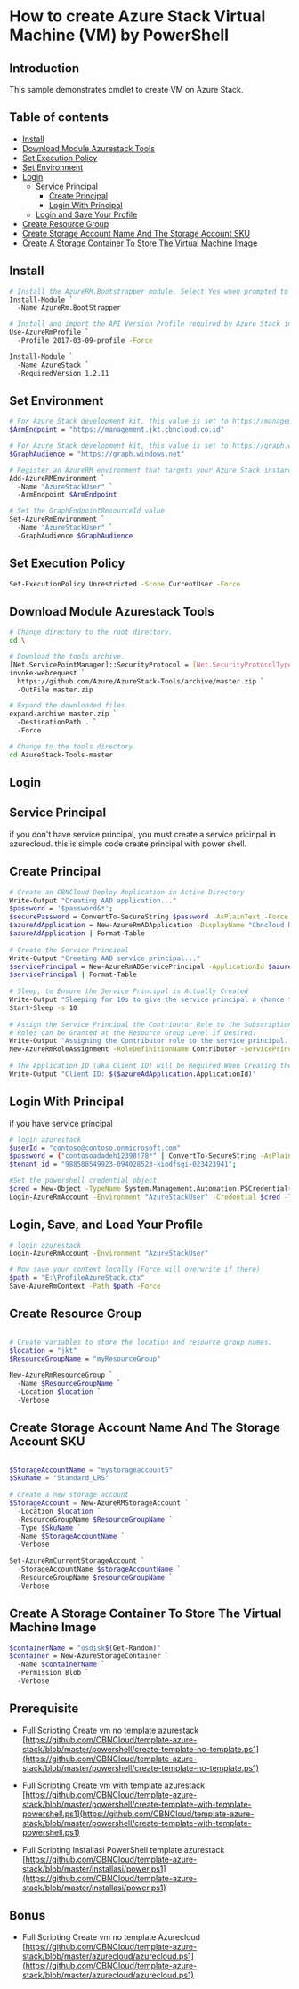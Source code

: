 # How to create Azure Stack Virtual Machine (VM) by PowerShell

## Introduction
This sample demonstrates cmdlet to create VM on Azure Stack.

## Table of contents

<!--ts-->
   * [Install](#install)
   * [Download Module Azurestack Tools](#download-module-azurestack-tools)
   * [Set Execution Policy](#set-execution-policy)
   * [Set Environment](#set-environment)
   * [Login](#login)
      * [Service Principal](#service-principal)
         * [Create Principal](#create-principal)
         * [Login With Principal](#login-with-principal)
      * [Login and Save Your Profile](#service-principal)
   * [Create Resource Group](#create-resource-group)
   * [Create Storage Account Name And The Storage Account SKU](#create-storage-account-name-and-the-storage-account-sku)
   * [Create A Storage Container To Store The Virtual Machine Image](#create-storage-account-name-and-the-storage-account-sku)
<!--te-->

## Install

```bash
# Install the AzureRM.Bootstrapper module. Select Yes when prompted to install NuGet 
Install-Module `
  -Name AzureRm.BootStrapper

# Install and import the API Version Profile required by Azure Stack into the current PowerShell session.
Use-AzureRmProfile `
  -Profile 2017-03-09-profile -Force

Install-Module `
  -Name AzureStack `
  -RequiredVersion 1.2.11
```

## Set Environment

```bash
# For Azure Stack development kit, this value is set to https://management.local.azurestack.external. To get this value for Azure Stack integrated systems, contact your service provider.
$ArmEndpoint = "https://management.jkt.cbncloud.co.id"

# For Azure Stack development kit, this value is set to https://graph.windows.net/. To get this value for Azure Stack integrated systems, contact your service provider.
$GraphAudience = "https://graph.windows.net"

# Register an AzureRM environment that targets your Azure Stack instance
Add-AzureRMEnvironment `
  -Name "AzureStackUser" `
  -ArmEndpoint $ArmEndpoint

# Set the GraphEndpointResourceId value
Set-AzureRmEnvironment `
  -Name "AzureStackUser" `
  -GraphAudience $GraphAudience
```

## Set Execution Policy

```bash
Set-ExecutionPolicy Unrestricted -Scope CurrentUser -Force
```

## Download Module Azurestack Tools

```bash
# Change directory to the root directory. 
cd \

# Download the tools archive.
[Net.ServicePointManager]::SecurityProtocol = [Net.SecurityProtocolType]::Tls12 
invoke-webrequest `
  https://github.com/Azure/AzureStack-Tools/archive/master.zip `
  -OutFile master.zip

# Expand the downloaded files.
expand-archive master.zip `
  -DestinationPath . `
  -Force

# Change to the tools directory.
cd AzureStack-Tools-master
```
## Login

## Service Principal

if you don't have service principal, you must create a service pricinpal in azurecloud. this is simple code create principal with power shell.

## Create Principal
```bash
# Create an CBNCloud Deploy Application in Active Directory
Write-Output "Creating AAD application..."
$password = '$password&*';
$securePassword = ConvertTo-SecureString $password -AsPlainText -Force
$azureAdApplication = New-AzureRmADApplication -DisplayName "Cbncloud Deploy" -HomePage "https://www.cbncloud.co.id" -IdentifierUris "https://www.cbncloud.co.id" -Password $securePassword
$azureAdApplication | Format-Table
 
# Create the Service Principal
Write-Output "Creating AAD service principal..."
$servicePrincipal = New-AzureRmADServicePrincipal -ApplicationId $azureAdApplication.ApplicationId
$servicePrincipal | Format-Table
 
# Sleep, to Ensure the Service Principal is Actually Created
Write-Output "Sleeping for 10s to give the service principal a chance to finish creating..."
Start-Sleep -s 10
 
# Assign the Service Principal the Contributor Role to the Subscription.
# Roles can be Granted at the Resource Group Level if Desired.
Write-Output "Assigning the Contributor role to the service principal..."
New-AzureRmRoleAssignment -RoleDefinitionName Contributor -ServicePrincipalName $azureAdApplication.ApplicationId
 
# The Application ID (aka Client ID) will be Required When Creating the Account in CBNCloud Deploy
Write-Output "Client ID: $($azureAdApplication.ApplicationId)"
```

## Login With Principal
if you have service principal

```bash 
# login azurestack
$userId = "contoso@contoso.onmicrosoft.com"
$password = ("contosoadadeh12398!78*" | ConvertTo-SecureString -AsPlainText -Force)
$tenant_id = "988588549923-094028523-kiodfsgi-023423941";

#Set the powershell credential object
$cred = New-Object -TypeName System.Management.Automation.PSCredential($userId ,$password)
Login-AzureRmAccount -Environment "AzureStackUser" -Credential $cred -TenantId $tenant_id
```

## Login, Save, and Load Your Profile
```bash
# login azurestack
Login-AzureRmAccount -Environment "AzureStackUser"

# Now save your context locally (Force will overwrite if there)
$path = "E:\ProfileAzureStack.ctx"
Save-AzureRmContext -Path $path -Force
```

## Create Resource Group

```bash

# Create variables to store the location and resource group names.
$location = "jkt"
$ResourceGroupName = "myResourceGroup"
 
New-AzureRmResourceGroup `
  -Name $ResourceGroupName `
  -Location $location `
  -Verbose

```

## Create Storage Account Name And The Storage Account SKU

```ps1

$StorageAccountName = "mystorageaccount5"
$SkuName = "Standard_LRS"
 
# Create a new storage account
$StorageAccount = New-AzureRMStorageAccount `
  -Location $location `
  -ResourceGroupName $ResourceGroupName `
  -Type $SkuName `
  -Name $StorageAccountName `
  -Verbose
 
Set-AzureRmCurrentStorageAccount `
  -StorageAccountName $storageAccountName `
  -ResourceGroupName $resourceGroupName `
  -Verbose
```

## Create A Storage Container To Store The Virtual Machine Image
```bash
$containerName = "osdisk$(Get-Random)"
$container = New-AzureStorageContainer `
  -Name $containerName `
  -Permission Blob `
  -Verbose
```


## Prerequisite 

- Full Scripting Create vm no template azurestack [https://github.com/CBNCloud/template-azure-stack/blob/master/powershell/create-template-no-template.ps1](https://github.com/CBNCloud/template-azure-stack/blob/master/powershell/create-template-no-template.ps1)

- Full Scripting Create vm with template azurestack [https://github.com/CBNCloud/template-azure-stack/blob/master/powershell/create-template-with-template-powershell.ps1](https://github.com/CBNCloud/template-azure-stack/blob/master/powershell/create-template-with-template-powershell.ps1)

- Full Scripting Installasi PowerShell template azurestack [https://github.com/CBNCloud/template-azure-stack/blob/master/installasi/power.ps1](https://github.com/CBNCloud/template-azure-stack/blob/master/installasi/power.ps1)

## Bonus
- Full Scripting Create vm no template Azurecloud [https://github.com/CBNCloud/template-azure-stack/blob/master/azurecloud/azurecloud.ps1](https://github.com/CBNCloud/template-azure-stack/blob/master/azurecloud/azurecloud.ps1)



